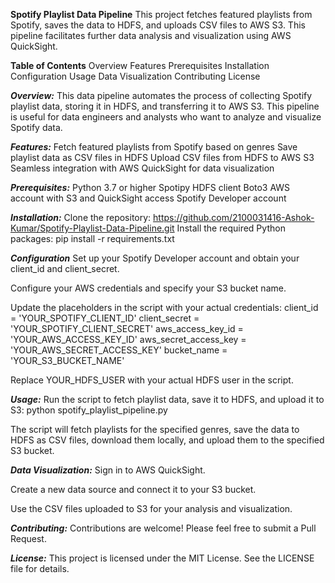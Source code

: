 **Spotify Playlist Data Pipeline**
This project fetches featured playlists from Spotify, saves the data to HDFS, and uploads CSV files to AWS S3. This pipeline facilitates further data analysis and visualization using AWS QuickSight.

**Table of Contents**
Overview
Features
Prerequisites
Installation
Configuration
Usage
Data Visualization
Contributing
License

***Overview:***
This data pipeline automates the process of collecting Spotify playlist data, storing it in HDFS, and transferring it to AWS S3. This pipeline is useful for data engineers and analysts who want to analyze and visualize Spotify data.

***Features:***
Fetch featured playlists from Spotify based on genres
Save playlist data as CSV files in HDFS
Upload CSV files from HDFS to AWS S3
Seamless integration with AWS QuickSight for data visualization

***Prerequisites:***
Python 3.7 or higher
Spotipy
HDFS client
Boto3
AWS account with S3 and QuickSight access
Spotify Developer account

***Installation:***
Clone the repository: https://github.com/2100031416-Ashok-Kumar/Spotify-Playlist-Data-Pipeline.git
Install the required Python packages: pip install -r requirements.txt

***Configuration***
Set up your Spotify Developer account and obtain your client_id and client_secret.

Configure your AWS credentials and specify your S3 bucket name.

Update the placeholders in the script with your actual credentials: client_id = 'YOUR_SPOTIFY_CLIENT_ID'
client_secret = 'YOUR_SPOTIFY_CLIENT_SECRET'
aws_access_key_id = 'YOUR_AWS_ACCESS_KEY_ID'
aws_secret_access_key = 'YOUR_AWS_SECRET_ACCESS_KEY'
bucket_name = 'YOUR_S3_BUCKET_NAME'

Replace YOUR_HDFS_USER with your actual HDFS user in the script.

***Usage:***
Run the script to fetch playlist data, save it to HDFS, and upload it to S3: python spotify_playlist_pipeline.py

The script will fetch playlists for the specified genres, save the data to HDFS as CSV files, download them locally, and upload them to the specified S3 bucket.

***Data Visualization:***
Sign in to AWS QuickSight.

Create a new data source and connect it to your S3 bucket.

Use the CSV files uploaded to S3 for your analysis and visualization.

***Contributing:***
Contributions are welcome! Please feel free to submit a Pull Request.

***License:***
This project is licensed under the MIT License. See the LICENSE file for details.
